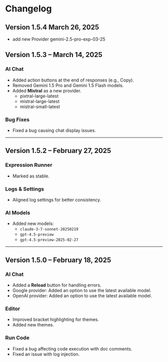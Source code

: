 # Changelog

## Version 1.5.4 March 26, 2025

- add new Provider gemini-2.5-pro-exp-03-25


## Version 1.5.3 – March 14, 2025

### AI Chat
- Added action buttons at the end of responses (e.g., Copy).
- Removed Gemini 1.5 Pro and Gemini 1.5 Flash models.
- Added **Mistral** as a new provider.
  - pixtral-large-latest
  - mistral-large-latest
  - mistral-small-latest
### Bug Fixes
- Fixed a bug causing chat display issues.

---

## Version 1.5.2 – February 27, 2025

### Expression Runner
- Marked as stable.

### Logs & Settings
- Aligned log settings for better consistency.

### AI Models
- Added new models:
  - `claude-3-7-sonnet-20250219`
  - `gpt-4.5-preview`
  - `gpt-4.5-preview-2025-02-27`

---

## Version 1.5.0 – February 18, 2025

### AI Chat
- Added a **Reload** button for handling errors.
- Google provider: Added an option to use the latest available model.
- OpenAI provider: Added an option to use the latest available model.

### Editor
- Improved bracket highlighting for themes.
- Added new themes.

### Run Code
- Fixed a bug affecting code execution with doc comments.
- Fixed an issue with log injection.
